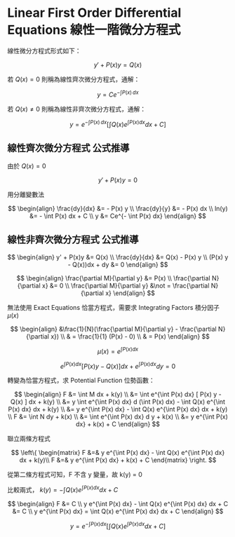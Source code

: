 # Linear First Order Differential Equations 線性一階微分方程式

線性微分方程式形式如下：

$$
y' + P(x)y = Q(x)
$$

若 $Q(x) = 0$ 則稱為線性齊次微分方程式，通解：

$$
y = C e^{-\int P(x) \, dx}
$$


若 $Q(x) \neq 0$ 則稱為線性非齊次微分方程式，通解：

$$
y = e^{-\int P(x) \, dx} \left[ \int Q(x) e^{\int P(x) dx} dx + C \right]
$$

## 線性齊次微分方程式 公式推導

由於 $Q(x) = 0$

$$
y' + P(x)y = 0
$$

用分離變數法

$$
\begin{align}
\frac{dy}{dx} &= - P(x) y \\
\frac{dy}{y} &= - P(x) dx \\
ln(y) &= - \int P(x) dx + C \\
y &= Ce^{- \int P(x) dx}
\end{align}
$$

## 線性非齊次微分方程式 公式推導

$$
\begin{align}
y' + P(x)y &= Q(x) \\
\frac{dy}{dx} &= Q(x) - P(x) y \\
(P(x) y - Q(x))dx + dy &= 0
\end{align}
$$

$$
\begin{align}
\frac{\partial M}{\partial y} &= P(x) \\
\frac{\partial N}{\partial x} &= 0 \\
\frac{\partial M}{\partial y} &\not = \frac{\partial N}{\partial x} 
\end{align}
$$

無法使用 Exact Equations 恰當方程式，需要求 Integrating Factors 積分因子 $\mu(x)$

$$
\begin{align}
&\frac{1}{N}(\frac{\partial M}{\partial y} - \frac{\partial N}{\partial x}) \\
& = \frac{1}{1} (P(x) - 0) \\
& = P(x) 
\end{align}
$$

$$
\mu(x) = e^{\int P(x) dx}
$$

$$
e^{\int P(x) dx} \left[ P(x)y - Q(x) \right] dx + e^{\int P(x) dx} dy = 0
$$

轉變為恰當方程式，求 Potential Function 位勢函數：

$$
\begin{align}
F &= \int M dx + k(y) \\
&= \int e^{\int P(x) dx} [ P(x) y - Q(x) ] dx + k(y) \\
&= y \int e^{\int P(x) dx} d (\int P(x) dx) - \int Q(x) e^{\int P(x) dx} dx + k(y) \\
&= y e^{\int P(x) dx} - \int Q(x) e^{\int P(x) dx} dx + k(y) \\
F &= \int N dy + k(x) \\
&= \int e^{\int P(x) dx} d y + k(x) \\
&= y e^{\int P(x) dx} + k(x) + C
\end{align}
$$

聯立兩條方程式

$$
\left\{
    \begin{matrix}
        F &=& y e^{\int P(x) dx} - \int Q(x) e^{\int P(x) dx} dx + k(y)\\
        F &=& y e^{\int P(x) dx} + k(x) + C
    \end{matrix}
\right.
$$

從第二條方程式可知，F 不含 y 變量，故 k(y) = 0

比較兩式， $k(y) = - \int Q(x) e^{\int P(x) dx} dx + C$

$$
\begin{align}
F &= C \\
y e^{\int P(x) dx} - \int Q(x) e^{\int P(x) dx} dx + C &= C \\
y e^{\int P(x) dx} = \int Q(x) e^{\int P(x) dx} dx + C 
\end{align}
$$

$$
y = e^{- \int P(x) dx} \left[ \int Q(x) e^{\int P(x) dx} dx + C \right]
$$

